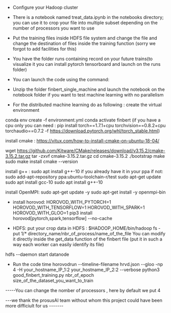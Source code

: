 - Configure your Hadoop cluster 
- There is a notebook named treat_data.ipynb in the notebooks directory; you can use it to crop your file into multiple subset depending on the number of processors you want to use 
- Put the training files inside HDFS file system and change the file and change the destination of files inside the training function (sorry we forgot to add facilities for this)
- You have the folder runs containing record on your future trains(to visualize it you can install pytorch tensorboard and launch on the runs folder)
- You can launch the code using the command:
- Unzip the folder finbert_single_machine and launch the notebook on the notebook folder if you want to test machine learning with no parallelism

- For the distributed machine learning do as following :
create the virtual environment

conda env create -f environment.yml
conda activate finbert
(if you have a cpu only you can need : pip install torch==1.7.1+cpu torchvision==0.8.2+cpu torchaudio==0.7.2 -f https://download.pytorch.org/whl/torch_stable.html)


install cmake : https://vitux.com/how-to-install-cmake-on-ubuntu-18-04/

wget https://github.com/Kitware/CMake/releases/download/v3.15.2/cmake-3.15.2.tar.gz
tar -zxvf cmake-3.15.2.tar.gz
cd cmake-3.15.2
./bootstrap
make
sudo make install
cmake --version

install g++ : sudo apt install g++-10 if you already have it in your ppa 
if not:
sudo add-apt-repository ppa:ubuntu-toolchain-r/test
sudo apt-get update
sudo apt install gcc-10
sudo apt install g++-10

install OpenMPI:
sudo apt-get update -y
sudo apt-get install -y openmpi-bin

-  install horovod:
HOROVOD_WITH_PYTORCH=1 HOROVOD_WITH_TENSORFLOW=1 HOROVOD_WITH_SPARK=1 HOROVOD_WITH_GLOO=1 pip3 install horovod[pytorch,spark,tensorflow] --no-cache

- HDFS: 
put your crop data in HDFS : $HADOOP_HOME/bin/hadoop fs -put 1/* directory_name/nbr_of_process/name_of_the_file
You can modify it directly inside the get_data function of the finbert file (put it in such a way each worker can easily identify its file)

hdfs --daemon start datanode  

- Run the code
time horovodrun --timeline-filename hrvd.json --gloo -np 4 -H your_hostname_IP_1:2  your_hostname_IP_2:2  --verbose python3 good_finbert_training.py nbr_of_epoch size_of_the_dataset_you_want_to_train

-----You can change the nomber of processors , here by default we put 4

---we thank the prosusAI team without whom this project could have been more difficiult for us -------
